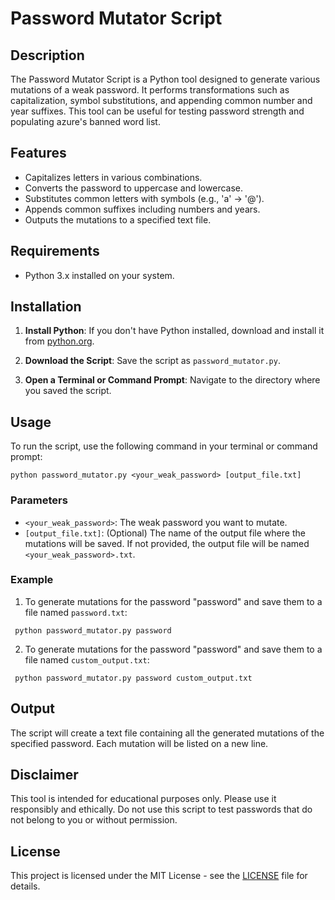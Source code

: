# Password Mutator Script

## Description

The Password Mutator Script is a Python tool designed to generate various mutations of a weak password. It performs transformations such as capitalization, symbol substitutions, and appending common number and year suffixes. This tool can be useful for testing password strength and populating azure's banned word list. 

## Features

- Capitalizes letters in various combinations.
- Converts the password to uppercase and lowercase.
- Substitutes common letters with symbols (e.g., 'a' -> '@').
- Appends common suffixes including numbers and years.
- Outputs the mutations to a specified text file.

## Requirements

- Python 3.x installed on your system.

## Installation

1. **Install Python**: If you don't have Python installed, download and install it from [python.org](https://www.python.org/downloads/).

2. **Download the Script**: Save the script as `password_mutator.py`.

3. **Open a Terminal or Command Prompt**: Navigate to the directory where you saved the script.

## Usage

To run the script, use the following command in your terminal or command prompt:
```
python password_mutator.py <your_weak_password> [output_file.txt]
````

### Parameters

- `<your_weak_password>`: The weak password you want to mutate.
- `[output_file.txt]`: (Optional) The name of the output file where the mutations will be saved. If not provided, the output file will be named `<your_weak_password>.txt`.

### Example

1. To generate mutations for the password "password" and save them to a file named `password.txt`:

```
 python password_mutator.py password
 ```

2. To generate mutations for the password "password" and save them to a file named `custom_output.txt`:

```
 python password_mutator.py password custom_output.txt 
 ```


## Output

The script will create a text file containing all the generated mutations of the specified password. Each mutation will be listed on a new line.

## Disclaimer

This tool is intended for educational purposes only. Please use it responsibly and ethically. Do not use this script to test passwords that do not belong to you or without permission.


## License

This project is licensed under the MIT License - see the [LICENSE](LICENSE) file for details.


